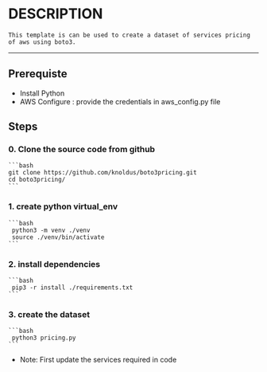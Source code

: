 # DESCRIPTION

    This template is can be used to create a dataset of services pricing of aws using boto3.
---

## Prerequiste

* Install Python
* AWS Configure : provide the credentials in aws_config.py file

## Steps

### 0. Clone the source code from github

    ```bash
    git clone https://github.com/knoldus/boto3pricing.git
    cd boto3pricing/
    ```

### 1. create python virtual_env

    ```bash
     python3 -m venv ./venv
     source ./venv/bin/activate
    ```

### 2. install dependencies

    ```bash
     pip3 -r install ./requirements.txt
    ```

### 3. create the dataset

    ```bash
     python3 pricing.py
    ```

* Note: First update the services required in code
